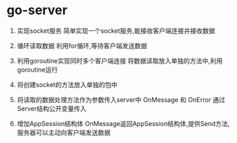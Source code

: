 # go-server

1. 实现socket服务
 简单实现一个socket服务,能接收客户端连接并接收数据

2. 循环读取数据
 利用for循环,等待客户端发送数据

3. 利用goroutine实现同时多个客户端连接
 将数据读取放入单独的方法中,利用goroutine运行

4. 将创建socket的方法放入单独的包中

5. 将读取的数据处理方法作为参数传入server中
 OnMessage 和 OnError 通过Server结构公开变量传入

6. 增加AppSession结构体
 OnMessage返回AppSession结构体,提供Send方法,服务器可以主动向客户端发送数据